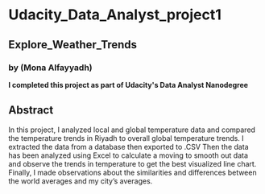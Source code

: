 # Udacity_Data_Analyst_project1

## Explore_Weather_Trends

### by (Mona Alfayyadh)

**I completed this project as part of Udacity's Data Analyst Nanodegree**

## Abstract

In this project, I analyzed local and global temperature data and compared the temperature trends in Riyadh to overall global temperature trends. I extracted the data from a database then exported to .CSV
Then the data has been analyzed using Excel to calculate a moving to smooth out data and observe the trends in temperature to get the best visualized line chart. Finally, I made observations about the similarities and differences between the world averages and my city’s averages.
